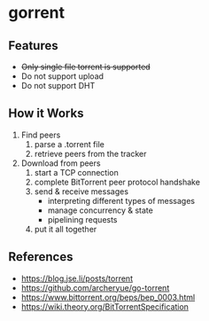 # gorrent

## Features
- ~~Only single file torrent is supported~~
- Do not support upload
- Do not support DHT

## How it Works
1. Find peers
   1. parse a .torrent file
   2. retrieve peers from the tracker
2. Download from peers
   1. start a TCP connection
   2. complete BitTorrent peer protocol handshake
   3. send & receive messages
      + interpreting different types of messages 
      + manage concurrency & state
      + pipelining requests
   4. put it all together

## References
+ https://blog.jse.li/posts/torrent
+ https://github.com/archeryue/go-torrent
+ https://www.bittorrent.org/beps/bep_0003.html
+ https://wiki.theory.org/BitTorrentSpecification